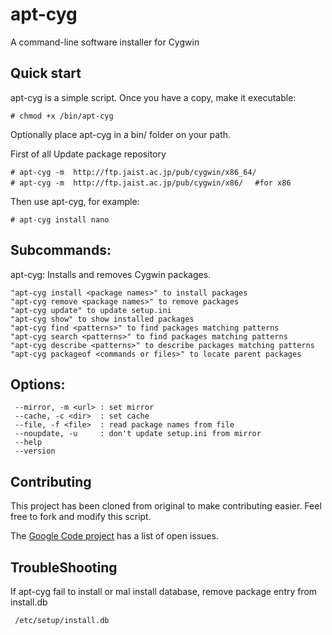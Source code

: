 apt-cyg
=======

A command-line software installer for Cygwin

Quick start
-----------

apt-cyg is a simple script. Once you have a copy, make it executable:

    # chmod +x /bin/apt-cyg

Optionally place apt-cyg in a bin/ folder on your path.


First of all Update package repository 
   
    # apt-cyg -m  http://ftp.jaist.ac.jp/pub/cygwin/x86_64/
    # apt-cyg -m  http://ftp.jaist.ac.jp/pub/cygwin/x86/ 　#for x86

Then use apt-cyg, for example:

    # apt-cyg install nano

Subcommands:
-----
apt-cyg: Installs and removes Cygwin packages.

    "apt-cyg install <package names>" to install packages
    "apt-cyg remove <package names>" to remove packages
    "apt-cyg update" to update setup.ini
    "apt-cyg show" to show installed packages
    "apt-cyg find <patterns>" to find packages matching patterns
    "apt-cyg search <patterns>" to find packages matching patterns
    "apt-cyg describe <patterns>" to describe packages matching patterns
    "apt-cyg packageof <commands or files>" to locate parent packages

Options:
----

     --mirror, -m <url> : set mirror
     --cache, -c <dir>  : set cache
     --file, -f <file>  : read package names from file
     --noupdate, -u     : don't update setup.ini from mirror
     --help
     --version


Contributing
------------

This project has been cloned from original to make contributing easier. Feel free to fork and modify this script.

The [Google Code project](https://code.google.com/p/apt-cyg/) has a list of open issues.


TroubleShooting
-------------

If apt-cyg fail to install or mal install database, remove package entry from install.db

     /etc/setup/install.db
  


